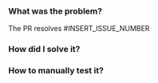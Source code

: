 ### What was the problem?
The PR resolves #INSERT_ISSUE_NUMBER

### How did I solve it?

### How to manually test it?
